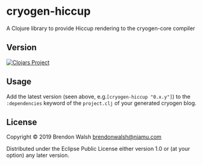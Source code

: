# cryogen-hiccup

A Clojure library to provide Hiccup rendering to the cryogen-core compiler

## Version

[![Clojars Project](https://clojars.org/cryogen-hiccup/latest-version.svg)](https://clojars.org/cryogen-hiccup)

## Usage

Add the latest version (seen above, e.g.`[cryogen-hiccup "0.x.y"]`) to the `:dependencies` keyword of the `project.clj` of your generated cryogen blog.

## License

Copyright © 2019 Brendon Walsh <brendonwalsh@niamu.com>

Distributed under the Eclipse Public License either version 1.0 or (at
your option) any later version.
